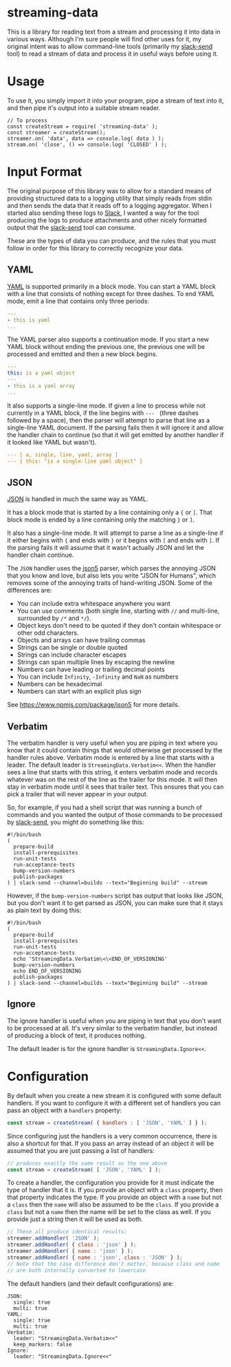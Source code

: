 # streaming-data #

This is a library for reading text from a stream and processing it
into data in various ways.  Although I'm sure people will find other
uses for it, my original intent was to allow command-line tools
(primarily my [slack-send][slack-send] tool) to read a stream of data
and process it in useful ways before using it.

[slack-send]: https://github.com/jasonk/slack-send

# Usage #

To use it, you simply import it into your program, pipe a stream of
text into it, and then pipe it's output into a suitable stream reader.

    // To process
    const createStream = require( 'streaming-data' );
    const streamer = createStream();
    streamer.on( 'data', data => console.log( data ) );
    stream.on( 'close', () => console.log( 'CLOSED' ) );

# Input Format #

The original purpose of this library was to allow for a standard means
of providing structured data to a logging utility that simply reads
from stdin and then sends the data that it reads off to a logging
aggregator.  When I started also sending these logs to
[Slack](https://slack.com/), I wanted a way for the tool producing the
logs to produce attachments and other nicely formatted output that the
[slack-send][slack-send] tool can consume.

These are the types of data you can produce, and the rules that you
must follow in order for this library to correctly recognize your
data.

## YAML ##

[YAML](https://yaml.org) is supported primarily in a block mode.  You
can start a YAML block with a line that consists of nothing except for
three dashes.  To end YAML mode, emit a line that contains only three
periods:

```yaml
---
- this is yaml
...
```

The YAML parser also supports a continuation mode.  If you start a new
YAML block without ending the previous one, the previous one will be
processed and emitted and then a new block begins.

```yaml
---
this: is a yaml object
---
- this is a yaml array
...
```

It also supports a single-line mode.  If given a line to process while
not currently in a YAML block, if the line begins with `--- ` (three
dashes followed by a space), then the parser will attempt to parse
that line as a single-line YAML document.  If the parsing fails then
it will ignore it and allow the handler chain to continue (so that it
will get emitted by another handler if it looked like YAML but wasn't).

```yaml
--- [ a, single, line, yaml, array ]
--- { this: "is a single-line yaml object" }
```

## JSON ##

[JSON](https://www.json.org/) is handled in much the same way as YAML.

It has a block mode that is started by a line containing only a `{` or
`[`.  That block mode is ended by a line containing only the
matching `}` or `]`.

It also has a single-line mode.  It will attempt to parse a line as
a single-line if it either begins with `{` and ends with `}` or it
begins with `[` and ends with `]`.  If the parsing fails it will
assume that it wasn't actually JSON and let the handler chain
continue.

The `JSON` handler uses the [json5](https://www.npmjs.com/package/json5)
parser, which parses the annoying JSON that you know and love, but also
lets you write "JSON for Humans", which removes some of the annoying
traits of hand-writing JSON.  Some of the differences are:

- You can include extra whitespace anywhere you want
- You can use comments (both single line, starting with `//` and
  multi-line, surrounded by `/*` and `*/`).
- Object keys don't need to be quoted if they don't contain whitespace
  or other odd characters.
- Objects and arrays can have trailing commas
- Strings can be single or double quoted
- Strings can include character escapes
- Strings can span multiple lines by escaping the newline
- Numbers can have leading or trailing decimal points
- You can include `Infinity`, `-Infinity` and `NaN` as numbers
- Numbers can be hexadecimal
- Numbers can start with an explicit plus sign

See https://www.npmjs.com/package/json5 for more details.

## Verbatim ##

The verbatim handler is very useful when you are piping in text where
you know that it could contain things that would otherwise get
processed by the handler rules above.  Verbatim mode is entered by
a line that starts with a leader.  The default leader is
`StreamingData.Verbatim<<`.  When the handler sees a line that starts
with this string, it enters verbatim mode and records whatever was on
the rest of the line as the trailer for this mode.  It will then stay
in verbatim mode until it sees that trailer text.  This ensures that
you can pick a trailer that will never appear in your output.

So, for example, if you had a shell script that was running a bunch of
commands and you wanted the output of those commands to be processed
by [slack-send][slack-send], you might do something like this:

    #!/bin/bash
    (
      prepare-build
      install-prerequisites
      run-unit-tests
      run-acceptance-tests
      bump-version-numbers
      publish-packages
    ) | slack-send --channel=builds --text="Beginning build" --stream

However, if the `bump-version-numbers` script has output that looks
like JSON, but you don't want it to get parsed as JSON, you can make
sure that it stays as plain text by doing this:

    #!/bin/bash
    (
      prepare-build
      install-prerequisites
      run-unit-tests
      run-acceptance-tests
      echo 'StreamingData.Verbatim\<\<END_OF_VERSIONING'
      bump-version-numbers
      echo END_OF_VERSIONING
      publish-packages
    ) | slack-send --channel=builds --text="Beginning build" --stream

## Ignore ##

The ignore handler is useful when you are piping in text that you
don't want to be processed at all.  It's very similar to the verbatim
handler, but instead of producing a block of text, it produces nothing.

The default leader is for the ignore handler is `StreamingData.Ignore<<`.

# Configuration #

By default when you create a new stream it is configured with some
default handlers.  If you want to configure it with a different set of
handlers you can pass an object with a `handlers` property:

```javascript
const stream = createStream( { handlers : [ 'JSON', 'YAML' ] } );
```

Since configuring just the handlers is a very common occurrence, there
is also a shortcut for that.  If you pass an array instead of an
object it will be assumed that you are just passing a list of
handlers:

```javascript
// produces exactly the same result as the one above
const stream = createStream( [ 'JSON', 'YAML' ] );
```

To create a handler, the configuration you provide for it must
indicate the type of handler that it is.  If you provide an object
with a `class` property, then that property indicates the type.  If
you provide an object with a `name` but not a `class` then the `name`
will also be assumed to be the `class`.  If you provide a `class` but
not a `name` then the name will be set to the class as well.  If you
provide just a string then it will be used as both.

```javascript
// These all produce identical results:
streamer.addHandler( 'JSON' );
streamer.addHandler( { class : 'json' } );
streamer.addHandler( { name : 'json' } );
streamer.addHandler( { name : 'json', class : 'JSON' } );
// Note that the case difference don't matter, because class and name
// are both internally converted to lowercase
```

The default handlers (and their default configurations) are:

    JSON:
      single: true
      multi: true
    YAML:
      single: true
      multi: true
    Verbatim:
      leader: "StreamingData.Verbatim<<"
      keep_markers: false
    Ignore:
      leader: "StreamingData.Ignore<<"
